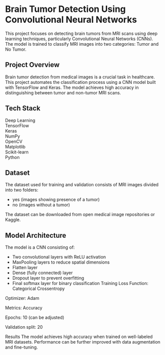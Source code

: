 
# Brain Tumor Detection Using Convolutional Neural Networks

This project focuses on detecting brain tumors from MRI scans using deep learning techniques, particularly Convolutional Neural Networks (CNNs). The model is trained to classify MRI images into two categories: Tumor and No Tumor.

## Project Overview

Brain tumor detection from medical images is a crucial task in healthcare. This project automates the classification process using a CNN model built with TensorFlow and Keras. The model achieves high accuracy in distinguishing between tumor and non-tumor MRI scans.

## Tech Stack

Deep Learning  
TensorFlow  
Keras  
NumPy  
OpenCV  
Matplotlib  
Scikit-learn  
Python

## Dataset

The dataset used for training and validation consists of MRI images divided into two folders:

- yes (images showing presence of a tumor)  
- no (images without a tumor)

The dataset can be downloaded from open medical image repositories or Kaggle.

## Model Architecture

The model is a CNN consisting of:

- Two convolutional layers with ReLU activation  
- MaxPooling layers to reduce spatial dimensions  
- Flatten layer  
- Dense (fully connected) layer  
- Dropout layer to prevent overfitting  
- Final softmax layer for binary classification
Training
Loss Function: Categorical Crossentropy

Optimizer: Adam

Metrics: Accuracy

Epochs: 10 (can be adjusted)

Validation split: 20 
  
Results
The model achieves high accuracy when trained on well-labeled MRI datasets. Performance can be further improved with data augmentation and fine-tuning.

